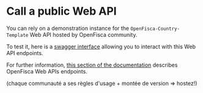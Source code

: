 # Call a public Web API

You can rely on a demonstration instance for the `OpenFisca-Country-Template` Web API hosted by OpenFisca community. 

To test it, here is a [swagger interface](https://legislation.demo.openfisca.org/swagger) allowing you to interact with this Web API endpoints. 

For further information, [this section of the documentation](./../openfisca-web-api/endpoints.md) describes OpenFisca Web APIs endpoints.

(chaque communauté a ses règles d'usage + montée de version => hostez!)
